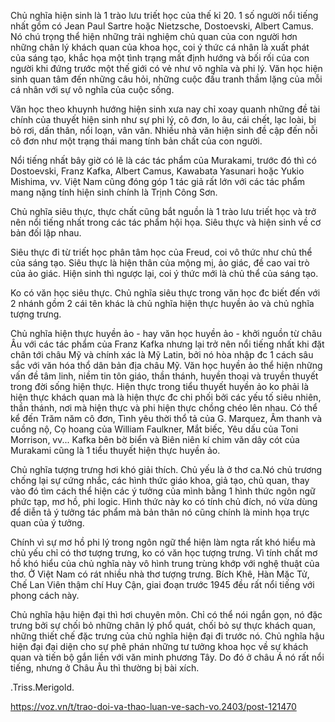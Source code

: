 Chủ nghĩa hiện sinh là 1 trào lưu triết học của thế kỉ 20. 1 số người nổi tiếng nhất gồm có Jean Paul Sartre hoặc Nietzsche, Dostoevski, Albert Camus. Nó chú trọng thể hiện những trải nghiệm chủ quan của con người hơn những chân lý khách quan của khoa học, coi ý thức cá nhân là xuất phát của sáng tạo, khắc họa một tình trạng mất định hướng và bối rối của con người khi đứng trước một thế giới có vẻ như vô nghĩa và phi lý. Văn học hiện sinh quan tâm đến những câu hỏi, những cuộc đấu tranh thầm lặng của mỗi cá nhân với sự vô nghĩa của cuộc sống.

Văn học theo khuynh hướng hiện sinh xưa nay chỉ xoay quanh những đề tài chính của thuyết hiện sinh như sự phi lý, cô đơn, lo âu, cái chết, lạc loài, bị bỏ rơi, dấn thân, nổi loạn, vân vân. Nhiều nhà văn hiện sinh đề cập đến nỗi cô đơn như một trạng thái mang tính bản chất của con người.

Nổi tiếng nhất bây giờ có lẽ là các tác phẩm của Murakami, trước đó thì có Dostoevski, Franz Kafka, Albert Camus, Kawabata Yasunari hoặc Yukio Mishima, vv. Việt Nam cũng đóng góp 1 tác giả rất lớn với các tác phẩm mang nặng tính hiện sinh chính là Trịnh Công Sơn.

Chủ nghĩa siêu thực, thực chất cũng bắt nguồn là 1 trào lưu triết học và trở nên nổi tiếng nhất trong các tác phẩm hội họa. Siêu thực và hiện sinh về cơ bản đối lập nhau.

Siêu thực đi từ triết học phân tâm học của Freud, coi vô thức như chủ thể của sáng tạo. Siêu thực là hiện thân của mộng mị, ảo giác, đề cao vai trò của ảo giác. Hiện sinh thì ngược lại, coi ý thức mới là chủ thể của sáng tạo.

Ko có văn học siêu thực. Chủ nghĩa siêu thực trong văn học đc biết đến với 2 nhánh gồm 2 cái tên khác là chủ nghĩa hiện thực huyền ảo và chủ nghĩa tượng trưng.

Chủ nghĩa hiện thực huyền ảo - hay văn học huyền ảo - khởi nguồn từ châu Âu với các tác phẩm của Franz Kafka nhưng lại trở nên nổi tiếng nhất khi đặt chân tới châu Mỹ và chính xác là Mỹ Latin, bởi nó hòa nhập đc 1 cách sâu sắc với văn hóa thổ dân bản địa châu Mỹ. Văn học huyền ảo thể hiện những vấn đề tâm linh, niềm tin tôn giáo, thần thánh, huyền thoại và truyền thuyết trong đời sống hiện thực. Hiện thực trong tiểu thuyết huyền ảo ko phải là hiện thực khách quan mà là hiện thực đc chi phối bởi các yếu tố siêu nhiên, thần thánh, nơi mà hiện thực và phi hiện thực chồng chéo lên nhau. Có thể kể đến Trăm năm cô đơn, Tình yêu thời thổ tả của G. Marquez, Âm thanh và cuồng nộ, Cọ hoang của William Faulkner, Mắt biếc, Yêu dấu của Toni Morrison, vv... Kafka bên bờ biển và Biên niên kí chim văn dây cót của Murakami cũng là 1 tiểu thuyết hiện thực huyền ảo.

Chủ nghĩa tượng trưng hơi khó giải thích. Chủ yếu là ở thơ ca.Nó chủ trương chống lại sự cứng nhắc, các hình thức giáo khoa, giả tạo, chủ quan, thay vào đó tìm cách thể hiện các ý tưởng của mình bằng 1 hình thức ngôn ngữ phức tạp, mơ hồ, phi logic. Hình thức này ko có tính chủ đích, nó vừa dùng để diễn tả ý tưởng tác phẩm mà bản thân nó cũng chính là minh họa trực quan của ý tưởng.

Chính vì sự mơ hồ phi lý trong ngôn ngữ thể hiện làm ngta rất khó hiểu mà chủ yếu chỉ có thơ tượng trưng, ko có văn học tượng trưng. Vì tính chất mơ hồ khó hiểu của chủ nghĩa này vô hình trung trùng khớp với nghệ thuật của thơ. Ở Việt Nam có rát nhiều nhà thơ tượng trưng. Bích Khê, Hàn Mặc Tử, Chế Lan Viên thậm chí Huy Cận, giai đoạn trước 1945 đều rất nổi tiếng với phong cách này.

Chủ nghĩa hậu hiện đại thì hơi chuyên môn. Chỉ có thể nói ngắn gọn, nó đặc trưng bởi sự chối bỏ những chân lý phổ quát, chối bỏ sự thực khách quan, những thiết chế đặc trưng của chủ nghĩa hiện đại đi trước nó. Chủ nghĩa hậu hiện đại đại diện cho sự phê phán những tư tưởng khoa học về sự khách quan và tiến bộ gắn liền với văn minh phương Tây. Do đó ở châu Á nó rất nổi tiếng, nhưng ở Châu Âu thì thường bị bài xích.

.Triss.Merigold.

https://voz.vn/t/trao-doi-va-thao-luan-ve-sach-vo.2403/post-121470